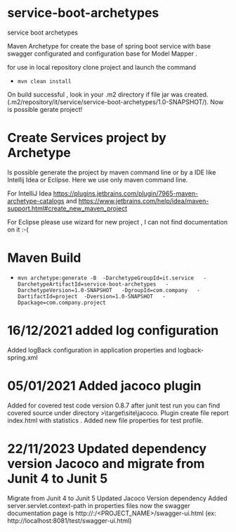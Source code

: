 # service-boot-archetypes
service boot archetypes

Maven Archetype for create the base of spring boot service with base swagger configurated and configuration base for Model Mapper  .

for use in local repository clone project and  launch the command

* `mvn clean install`


On build successful , look in your .m2 directory if file jar was created. (.m2/repository/it/service/service-boot-archetypes/1.0-SNAPSHOT/).
Now is possible gerate project!

# Create Services project by Archetype 

Is possible generate  the project by maven command line or by a  IDE like Intellij Idea or Eclipse.
Here we use only maven command line.

For  IntelliJ Idea https://plugins.jetbrains.com/plugin/7965-maven-archetype-catalogs 
and https://www.jetbrains.com/help/idea/maven-support.html#create_new_maven_project 

For Eclipse please use wizard for new project , I can not find documentation on it :-(

# Maven Build 

 *  `mvn archetype:generate -B  -DarchetypeGroupId=it.service   -DarchetypeArtifactId=service-boot-archetypes   -DarchetypeVersion=1.0-SNAPSHOT   -DgroupId=com.company   -DartifactId=project  -Dversion=1.0-SNAPSHOT   -Dpackage=com.company.project`

# 16/12/2021  added log configuration
Added logBack configuration in application properties and logback-spring.xml

# 05/01/2021 Added jacoco plugin 
Added for covered test code version 0.8.7 after junit test run you can find covered source under directory
<project-directory>>\target\site\jacoco. Plugin create file report  index.html with statistics .
Added new file properties for test profile.

# 22/11/2023 Updated dependency version Jacoco and migrate from Junit 4 to Junit 5
Migrate from Junit 4 to Junit 5
Updated Jacoco Version dependency
Added server.servlet.context-path in properties files now the swagger documentation page is
http://<IP>:<PORT>/<PROJECT_NAME>/swagger-ui.html (ex: http://localhost:8081/test/swagger-ui.html)



